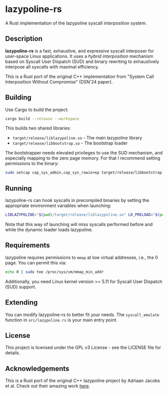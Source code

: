 # lazypoline-rs

A Rust implementation of the lazypoline syscall interposition system.

## Description

**lazypoline-rs** is a fast, exhaustive, and expressive syscall interposer for user-space Linux applications. It uses a _hybrid interposition_ mechanism based on Syscall User Dispatch (SUD) and binary rewriting to exhaustively interpose all syscalls with maximal efficiency.

This is a Rust port of the original C++ implementation from "System Call Interposition Without Compromise" (DSN'24 paper).

## Building

Use Cargo to build the project:

```bash
cargo build --release --workspace
```

This builds two shared libraries:

- `target/release/liblazypoline.so` - The main lazypoline library
- `target/release/libbootstrap.so` - The bootstrap loader

The bootstrapper needs elevated privileges to use the SUD mechanism, and especially mapping to the zero page memory. For that I recommend setting permissions to the binary:

```bash
sudo setcap cap_sys_admin,cap_sys_rawio+ep target/release/libbootstrap.so
```

## Running

lazypoline-rs can hook syscalls in precompiled binaries by setting the appropriate environment variables when launching:

```bash
LIBLAZYPOLINE="$(pwd)/target/release/liblazypoline.so" LD_PRELOAD="$(pwd)/target/release/libbootstrap.so" <some binary>
```

Note that this way of launching will miss syscalls performed before and while the dynamic loader loads lazypoline.

## Requirements

lazypoline requires permissions to `mmap` at low virtual addresses, i.e., the 0 page. You can permit this via:

```bash
echo 0 | sudo tee /proc/sys/vm/mmap_min_addr
```

Additionally, you need Linux kernel version >= 5.11 for Syscall User Dispatch (SUD) support.

## Extending

You can modify lazypoline-rs to better fit your needs. The `syscall_emulate` function in `src/lazypoline.rs` is your main entry point.

## License

This project is licensed under the GPL v3 License - see the LICENSE file for details.

## Acknowledgements

This is a Rust port of the original C++ lazypoline project by Adriaan Jacobs et al. Check out their amazing work [here](https://github.com/lazypoline/lazypoline).
